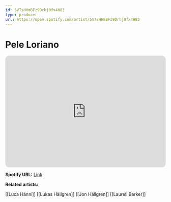 ```yaml
---
id: 5VTsHHmBFz9Drhj0fx4H83
type: producer
url: https://open.spotify.com/artist/5VTsHHmBFz9Drhj0fx4H83
---
```

# Pele Loriano

<iframe style="border-radius:12px" src="https://open.spotify.com/embed/artist/5VTsHHmBFz9Drhj0fx4H83" width="100%" height="352" frameBorder="0" allowfullscreen="" allow="autoplay; clipboard-write; encrypted-media; fullscreen; picture-in-picture" loading="lazy"></iframe>

**Spotify URL:** [Link](https://open.spotify.com/artist/5VTsHHmBFz9Drhj0fx4H83)

**Related artists:**

[[Luca Hänni]]
[[Lukas Hällgren]]
[[Jon Hällgren]]
[[Laurell Barker]]
